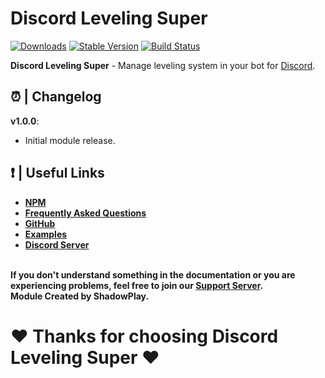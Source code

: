 # Discord Leveling Super

[![Downloads](https://img.shields.io/npm/dt/discord-leveling-super?style=for-the-badge)](https://www.npmjs.com/package/discord-leveling-super)
[![Stable Version](https://img.shields.io/npm/v/discord-leveling-super?style=for-the-badge)](https://www.npmjs.com/package/discord-leveling-super)
[![Build Status](https://github.com/shadowplay1/discord-economy-super/workflows/build/badge.svg)](https://www.npmjs.com/package/discord-leveling-super)

<b>Discord Leveling Super</b> - Manage leveling system in your bot for [Discord](https://old.discordjs.dev/#/).

## ⏰ | Changelog

**v1.0.0**:
- Initial module release.

## ❗ | Useful Links
<ul>
<li><b><a href = "https://www.npmjs.com/package/discord-leveling-super">NPM</a></b></li>
<li><b><a href = "https://github.com/shadowplay1/discord-leveling-super">Frequently Asked Questions</a></b></li>
<li><b><a href = "https://github.com/shadowplay1/discord-leveling-super">GitHub</a></b></li>
<li><b><a href = "https://github.com/shadowplay1/discord-leveling-super/tree/main/examples">Examples</a></b></li>
<li><b><a href = "https://discord.gg/4pWKq8vUnb">Discord Server</a></b></li>
</ul>
<br>
<b>If you don't understand something in the documentation or you are experiencing problems, feel free to join our <a href = "https://discord.gg/4pWKq8vUnb">Support Server</a>.</b>
<br>
<b>Modulе Created by ShadowPlay.</b>

# ❤️ Thanks for choosing Discord Leveling Super ❤️
